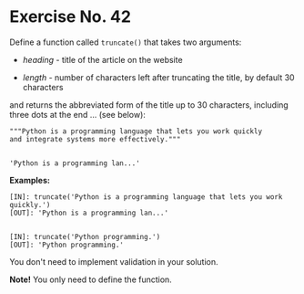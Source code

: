 # Exercise No. 42

Define a function called `truncate()` that takes two arguments:

-   *heading* - title of the article on the website

-   *length* - number of characters left after truncating the title, by default 30 characters

and returns the abbreviated form of the title up to 30 characters, including three dots at the end ... (see below):


    """Python is a programming language that lets you work quickly
    and integrate systems more effectively."""


    'Python is a programming lan...'


**Examples:**


    [IN]: truncate('Python is a programming language that lets you work quickly.')
    [OUT]: 'Python is a programming lan...'


    [IN]: truncate('Python programming.')
    [OUT]: 'Python programming.'


You don't need to implement validation in your solution.


**Note!** You only need to define the function.